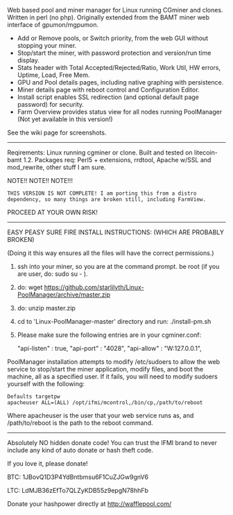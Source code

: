 Web based pool and miner manager for Linux running CGminer and clones. Written in perl (no php). 
Originally extended from the BAMT miner web interface of gpumon/mgpumon.

* Add or Remove pools, or Switch priority, from the web GUI without stopping your miner.
* Stop/start the miner, with password protection and version/run time display.
* Stats header with Total Accepted/Rejected/Ratio, Work Util, HW errors, Uptime, Load, Free Mem.
* GPU and Pool details pages, including native graphing with persistence. 
* Miner details page with reboot control and Configuration Editor.
* Install script enables SSL redirection (and optional default page password) for security.
* Farm Overview provides status view for all nodes running PoolManager (Not yet available in this version!)

See the wiki page for screenshots.

-----

Reqirements: Linux running cgminer or clone. Built and tested on litecoin-bamt 1.2. 
Packages req: Perl5 + extensions, rrdtool, Apache w/SSL and mod_rewrite, other stuff I am sure. 


NOTE!! NOTE!! NOTE!!! 

    THIS VERSION IS NOT COMPLETE! I am porting this from a distro dependency, so many things are broken still, including FarmView. 

PROCEED AT YOUR OWN RISK!


------

EASY PEASY SURE FIRE INSTALL INSTRUCTIONS: (WHICH ARE PROBABLY BROKEN)

(Doing it this way ensures all the files will have the correct permissions.)

1. ssh into your miner, so you are at the command prompt. be root (if you are user, do: sudo su - ).
2. do: wget https://github.com/starlilyth/Linux-PoolManager/archive/master.zip
3. do: unzip master.zip
4. cd to 'Linux-PoolManager-master' directory and run: ./install-pm.sh
5. Please make sure the following entries are in your cgminer.conf:

    "api-listen" : true,
    "api-port" : "4028",
    "api-allow" : "W:127.0.0.1",

PoolManager installation attempts to modify /etc/sudoers to allow the web service to stop/start the miner application, modify files, and boot the machine, all as a specified user. If it fails, you will need to modify sudoers yourself with the following: 

    Defaults targetpw  
    apacheuser ALL=(ALL) /opt/ifmi/mcontrol,/bin/cp,/path/to/reboot

Where apacheuser is the user that your web service runs as, and /path/to/reboot is the path to the reboot command. 

-----

Absolutely NO hidden donate code! 
You can trust the IFMI brand to never include any kind of auto donate or hash theft code.

If you love it, please donate!

BTC: 1JBovQ1D3P4YdBntbmsu6F1CuZJGw9gnV6

LTC: LdMJB36zEfTo7QLZyKDB55z9epgN78hhFb

Donate your hashpower directly at http://wafflepool.com/